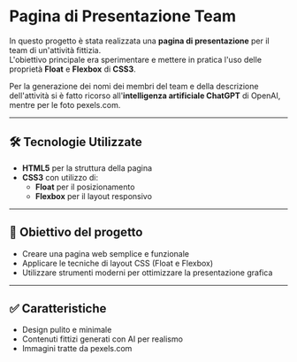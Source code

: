 

# Pagina di Presentazione Team

In questo progetto è stata realizzata una **pagina di presentazione** per il team di un'attività fittizia.  
L'obiettivo principale era sperimentare e mettere in pratica l'uso delle proprietà **Float** e **Flexbox** di **CSS3**.

Per la generazione dei nomi dei membri del team e della descrizione dell'attività si è fatto ricorso all'**intelligenza artificiale  ChatGPT** di OpenAI, mentre per le foto pexels.com. 

---

## 🛠️ Tecnologie Utilizzate
- **HTML5** per la struttura della pagina
- **CSS3** con utilizzo di:
  - **Float** per il posizionamento
  - **Flexbox** per il layout responsivo


---

## 🎯 Obiettivo del progetto
- Creare una pagina web semplice e funzionale
- Applicare le tecniche di layout CSS (Float e Flexbox)
- Utilizzare strumenti moderni per ottimizzare la presentazione grafica

---

## ✅ Caratteristiche
- Design pulito e minimale
- Contenuti fittizi generati con AI per realismo
- Immagini tratte da pexels.com

